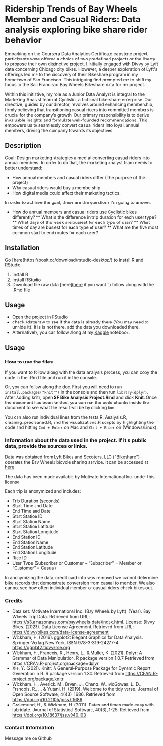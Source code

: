 # Ridership Trends of Bay Wheels Member and Casual Riders: Data analysis exploring bike share rider behavior
Embarking on the Coursera Data Analytics Certificate capstone project, participants were offered a choice of two predefined projects or the liberty to propose their own distinctive project. I initially engaged with Divvy by Lyft data concerning Chicago city bikes. However, a deeper exploration of Lyft's offerings led me to the discovery of their Bikeshare program in my hometown of San Francisco. This intriguing find prompted me to shift my focus to the San Francisco Bay Wheels Bikeshare data for my project.

Within this initiative, my role as a Junior Data Analyst is integral to the Marketing Analyst team at Cyclistic, a fictional bike-share enterprise. Our directive, guided by our director, revolves around enhancing membership, firmly believing that transitioning casual riders into committed members is crucial for the company's growth. Our primary responsibility is to derive invaluable insights and formulate well-founded recommendations. This empowers us to seamlessly convert casual riders into loyal, annual members, driving the company towards its objectives.

## Description
Goal: Design marketing strategies aimed at converting casual riders into annual members. In order to do that, the marketing analyst team needs to better understand:
* How annual members and casual riders differ (The purpose of this project)
* Why casual riders would buy a membership
* How digital media could affect their marketing tactics.

In order to achieve the goal, these are the questions I'm going to answer:
* How do annual members and casual riders use Cyclistic bikes differently?
** What is the difference in trip duration for each user type?
** What days of the week are busiest for each type of user?
** What times of day are busiest for each type of user?
** What are the five most common start to end routes for each user?

## Installation
Go [here(https://posit.co/download/rstudio-desktop/) to install R and RStudio
1. Install R
2. Install RStudio
3. Download the raw data [here]([here](https://s3.amazonaws.com/baywheels-data/index.html) if you want to follow along with the .Rmd file

## Usage
* Open the project in RStudio
* check /data/raw to see if the data is already there (You may need to unhide it).  If is is not there, add the data you downloaded there.
* Alternatively, you can follow along at my [Kaggle](https://www.kaggle.com/code/natedewaele/ridership-trends-of-bay-wheels/edit/run/150942190) notebook.

## Usage
### How to use the files
If you want to follow along with the data analysis process, you can copy the code in the .Rmd file and run it in the console.

Or, you can follow along the doc.  First you will need to run `install.packages("knitr")` in the console and then run `library(dplyr)`.  After Adding knitr, open **SF Bike Analysis Project.Rmd** and click **Knit**.  Once the document has been knitted, you can run the code chunks inside the document to see what the result will be by clicking `Run`.

You can also run individual lines from the tests.R, Analysis.R, cleaning_precleaned.R, and the visualizations.R scripts by highlighting the code and hitting `Cmd + Enter` on Mac and `Ctrl + Enter` on (Windows/Linux).

### Information about the data used in the project. If it's public data, provide the sources or links.

Data was obtained from Lyft Bikes and Scooters, LLC ("Bikeshare") operates the Bay Wheels bicycle sharing service.  It can be accessed at [here](https://s3.amazonaws.com/baywheels-data/index.html)

The data has been made available by Motivate International Inc. under this [license](https://baywheels-assets.s3.amazonaws.com/data-license-agreement.html)

Each trip is anonymized and includes:
* Trip Duration (seconds)
* Start Time and Date
* End Time and Date
* Start Station ID
* Start Station Name
* Start Station Latitude
* Start Station Longitude
* End Station ID
* End Station Name
* End Station Latitude
* End Station Longitude
* Ride ID
* User Type (Subscriber or Customer – “Subscriber” = Member or “Customer” = Casual)

In anonymizing the data, credit card info was removed we cannot determine bike records that demonstrate conversion from casual to member.  We also cannot see how often individual member or casual riders check bikes out.

### Credits
* Data set: Motivate International Inc. (Bay Wheels by Lyft). (Year). Bay Wheels Trip Data. Retrieved from URL: https://s3.amazonaws.com/baywheels-data/index.html.
License: Divvy Bikes. (2023). Data License Agreement. Retrieved from URL: https://divvybikes.com/data-license-agreement.
* Wickham, H. (2016). ggplot2: Elegant Graphics for Data Analysis. Springer-Verlag New York. ISBN 978-3-319-24277-4. https://ggplot2.tidyverse.org
* Wickham, H., Francois, R., Henry, L., & Muller, K. (2021). Dplyr: A Grammar of Data Manipulation. R package version 1.0.7 Retrieved from https://CRAN.R-project.org/package=dplyr
* Xie, Y. (2021). Knitr: A General-Purpose Package for Dynamic Report Generation in R. R package version 1.33. Retrieved from https://CRAN.R-project.org/package/knitr
* Wickham, H., Averick, M., Bryan, J., Chang, W., McGowan, L. D., Francois, R., … & Yutani, H. (2019). Welcome to the tidy verse. Journal of Open Source Software, 4(43), 1686. Retrieved from https://doi.org/10.21105/joss.01686
* Grolemund, H., & Wickham, H. (2011). Dates and times made easy with lubridate. Journal of Statistical Software, 40(3), 1-25. Retrieved from https://doi.org/10.18637/jss.v040.i03

### Contact Information
Message me on Github

